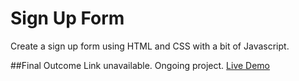 # Sign Up Form
Create a sign up form using HTML and CSS with a bit of Javascript.

##Final Outcome
Link unavailable. Ongoing project.
[Live Demo](https://jmndz.github.io/sign-up-form)
